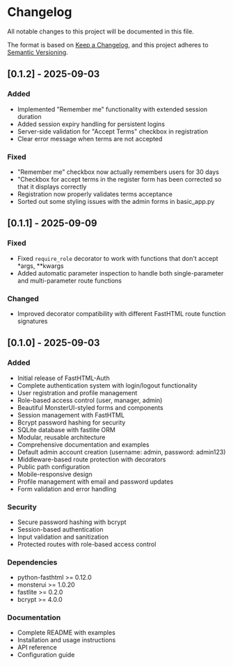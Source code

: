 # Changelog

All notable changes to this project will be documented in this file.

The format is based on [Keep a Changelog](https://keepachangelog.com/en/1.0.0/),
and this project adheres to [Semantic Versioning](https://semver.org/spec/v2.0.0.html).

## [0.1.2] - 2025-09-03

### Added
- Implemented "Remember me" functionality with extended session duration
- Added session expiry handling for persistent logins
- Server-side validation for "Accept Terms" checkbox in registration
- Clear error message when terms are not accepted


### Fixed
- "Remember me" checkbox now actually remembers users for 30 days
- "Checkbox for accept terms in the register form has been corrected so that it displays correctly
- Registration now properly validates terms acceptance
- Sorted out some styling issues with the admin forms in basic_app.py


## [0.1.1] - 2025-09-09

### Fixed
- Fixed `require_role` decorator to work with functions that don't accept *args, **kwargs
- Added automatic parameter inspection to handle both single-parameter and multi-parameter route functions

### Changed
- Improved decorator compatibility with different FastHTML route function signatures

## [0.1.0] - 2025-09-03

### Added
- Initial release of FastHTML-Auth
- Complete authentication system with login/logout functionality  
- User registration and profile management
- Role-based access control (user, manager, admin)
- Beautiful MonsterUI-styled forms and components
- Session management with FastHTML
- Bcrypt password hashing for security
- SQLite database with fastlite ORM
- Modular, reusable architecture
- Comprehensive documentation and examples
- Default admin account creation (username: admin, password: admin123)
- Middleware-based route protection with decorators
- Public path configuration
- Mobile-responsive design
- Profile management with email and password updates
- Form validation and error handling

### Security
- Secure password hashing with bcrypt
- Session-based authentication
- Input validation and sanitization
- Protected routes with role-based access control

### Dependencies
- python-fasthtml >= 0.12.0
- monsterui >= 1.0.20
- fastlite >= 0.2.0
- bcrypt >= 4.0.0

### Documentation
- Complete README with examples
- Installation and usage instructions
- API reference
- Configuration guide